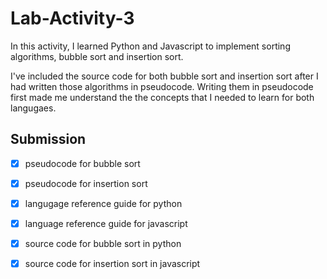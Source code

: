 # Lab-Activity-3

In this activity, I learned Python and Javascript to implement sorting algorithms, bubble sort and insertion sort. 

I've included the source code for both bubble sort and insertion sort after I had written those algorithms in pseudocode. Writing them in pseudocode first made me 
understand the the concepts that I needed to learn for both langugaes.


## Submission
* [x] pseudocode for bubble sort
* [x] pseudocode for insertion sort
* [x] langugage reference guide for python
* [x] language reference guide for javascript
* [x] source code for bubble sort in python
* [x] source code for insertion sort in javascript




